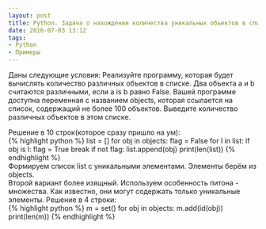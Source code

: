 ```yaml
---
layout: post
title: Python. Задача о нахождении количества уникальных объектов в списке. Два подхода.
date: 2016-07-03 13:12
tags:
- Python
- Примеры
---
```

Даны следующие условия: Реализуйте программу, которая будет вычислять количество различных объектов в списке. Два объекта a и b считаются различными, если a is b равно False. Вашей программе доступна переменная с названием objects, которая ссылается на список, содержащий не более 100 объектов. Выведите количество различных объектов в этом списке.

Решение в 10 строк(которое сразу пришло на ум):
<br>
{% highlight python %}
list = []
for obj in objects:
	flag = False
	for l in list:
		if obj is l:
			flag = True
			break
	if not flag:
		list.append(obj)
print(len(list))
{% endhighlight %}
<br>
Формируем список list c уникальными элементами. Элементы берём из objects.
<br>
Второй вариант более изящный. Используем особенность питона - множества. Как известно, они могут содержать только уникальные элементы. Решение в 4 строки:
<br>
{% highlight python %}
m = set()
for obj in objects:
	m.add(id(obj))
print(len(m))
{% endhighlight %}
<br>
<br>
